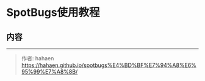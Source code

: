 # SpotBugs使用教程

## 内容

---

> 作者: hahaen  
> https://hahaen.github.io/spotbugs%E4%BD%BF%E7%94%A8%E6%95%99%E7%A8%8B/
